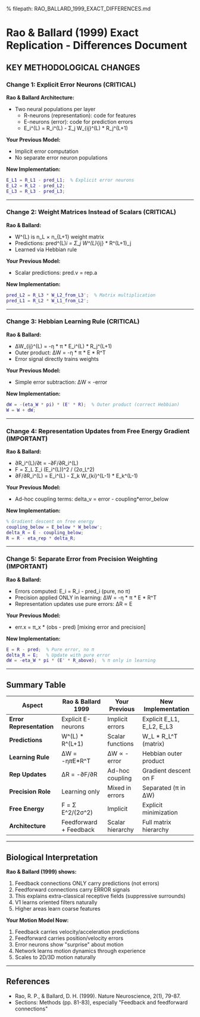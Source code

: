 % filepath: RAO_BALLARD_1999_EXACT_DIFFERENCES.md

# Rao & Ballard (1999) Exact Replication - Differences Document

## KEY METHODOLOGICAL CHANGES

### Change 1: Explicit Error Neurons (CRITICAL)
**Rao & Ballard Architecture:**
- Two neural populations per layer
  - R-neurons (representation): code for features
  - E-neurons (error): code for prediction errors
  - E_i^(L) = R_i^(L) - Σ_j W_{ij}^(L) * R_j^(L+1)

**Your Previous Model:**
- Implicit error computation
- No separate error neuron populations

**New Implementation:**
```matlab
E_L1 = R_L1 - pred_L1;  % Explicit error neurons
E_L2 = R_L2 - pred_L2;
E_L3 = R_L3 - pred_L3;
```

---

### Change 2: Weight Matrices Instead of Scalars (CRITICAL)
**Rao & Ballard:**
- W^(L) is n_L × n_{L+1} weight matrix
- Predictions: pred^(L)_i = Σ_j W^(L)_{ij} * R^(L+1)_j
- Learned via Hebbian rule

**Your Previous Model:**
- Scalar predictions: pred.v = rep.a

**New Implementation:**
```matlab
pred_L2 = R_L3 * W_L2_from_L3';  % Matrix multiplication
pred_L1 = R_L2 * W_L1_from_L2';
```

---

### Change 3: Hebbian Learning Rule (CRITICAL)
**Rao & Ballard:**
- ΔW_{ij}^(L) = -η * π * E_i^(L) * R_j^(L+1)
- Outer product: ΔW = -η * π * E * R^T
- Error signal directly trains weights

**Your Previous Model:**
- Simple error subtraction: ΔW ∝ -error

**New Implementation:**
```matlab
dW = -(eta_W * pi) * (E' * R);  % Outer product (correct Hebbian)
W = W + dW;
```

---

### Change 4: Representation Updates from Free Energy Gradient (IMPORTANT)
**Rao & Ballard:**
- ∂R_i^(L)/∂t = -∂F/∂R_i^(L)
- F = Σ_L Σ_i (E_i^(L))^2 / (2σ_L^2)
- ∂F/∂R_i^(L) = E_i^(L) - Σ_k W_{ki}^(L-1) * E_k^(L-1)

**Your Previous Model:**
- Ad-hoc coupling terms: delta_v = error - coupling*error_below

**New Implementation:**
```matlab
% Gradient descent on free energy
coupling_below = E_below * W_below';
delta_R = E - coupling_below;
R = R - eta_rep * delta_R;
```

---

### Change 5: Separate Error from Precision Weighting (IMPORTANT)
**Rao & Ballard:**
- Errors computed: E_i = R_i - pred_i (pure, no π)
- Precision applied ONLY in learning: ΔW = -η * π * E * R^T
- Representation updates use pure errors: ΔR ∝ E

**Your Previous Model:**
- err.x = π_x * (obs - pred)  [mixing error and precision]

**New Implementation:**
```matlab
E = R - pred;  % Pure error, no π
delta_R = E;   % Update with pure error
dW = -eta_W * pi * (E' * R_above);  % π only in learning
```

---

## Summary Table

| Aspect | Rao & Ballard 1999 | Your Previous | New Implementation |
|--------|------------------|---|---|
| **Error Representation** | Explicit E-neurons | Implicit errors | Explicit E_L1, E_L2, E_L3 |
| **Predictions** | W^(L) * R^(L+1) | Scalar functions | W_L * R_L^T (matrix) |
| **Learning Rule** | ΔW = -η*π*E*R^T | ΔW ∝ -error | Hebbian outer product |
| **Rep Updates** | ΔR = -∂F/∂R | Ad-hoc coupling | Gradient descent on F |
| **Precision Role** | Learning only | Mixed in errors | Separated (π in ΔW) |
| **Free Energy** | F = Σ E^2/(2σ^2) | Implicit | Explicit minimization |
| **Architecture** | Feedforward + Feedback | Scalar hierarchy | Full matrix hierarchy |

---

## Biological Interpretation

**Rao & Ballard (1999) shows:**
1. Feedback connections ONLY carry predictions (not errors)
2. Feedforward connections carry ERROR signals
3. This explains extra-classical receptive fields (suppressive surrounds)
4. V1 learns oriented filters naturally
5. Higher areas learn coarse features

**Your Motion Model Now:**
1. Feedback carries velocity/acceleration predictions
2. Feedforward carries position/velocity errors
3. Error neurons show "surprise" about motion
4. Network learns motion dynamics through experience
5. Scales to 2D/3D motion naturally

---

## References
- Rao, R. P., & Ballard, D. H. (1999). Nature Neuroscience, 2(1), 79-87.
- Sections: Methods (pp. 81-83), especially "Feedback and feedforward connections"